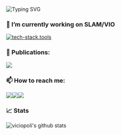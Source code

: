 <img src="https://readme-typing-svg.herokuapp.com?font=Tilt+Neon&pause=1000&width=435&lines=Hi+there+I'm+Vincenzo+%F0%9F%91%8B" alt="Typing SVG" />

### 🔭 I’m currently working on SLAM/VIO

[![tech-stack.tools](https://svg.bookmark.style/api?url=https://github.com/jpl-x/x_multi_agent&mode=dark&style=horizontal)](https://github.com/jpl-x/x_multi_agent)


### 📝 Publications:

<a href="https://scholar.google.com/citations?user=AZoEWLIAAAAJ&hl=en"><img src="https://img.shields.io/badge/Scholar-bfd8ff?style=for-the-badge&logo=data%3Aimage%2Fpng%3Bbase64%2CiVBORw0KGgoAAAANSUhEUgAAABoAAAAaCAMAAACelLz8AAABdFBMVEUAAAA1asNChfSgw%2F81asNChfSgw%2F81asNChfQ1asNChfSGquyIsPugw%2F81asNChfQ1asNChfQ1asNChfRChfQ1asM1asNChfRChfQ1asOgw%2F%2Bgw%2F%2Bgw%2F81asNChfSgw%2F81asNChfSgw%2F9ChfQ1asOgw%2F%2Bgw%2F81asNChfQ1asNChfQ1asNChfSgw%2F9ChfQ1asM1asNChfSgw%2F81asNChfSgw%2F81asNChfQ1asM1asNChfSgw%2F%2Bgw%2F81asNChfQ1asNChfQ1asNChfSgw%2F81asNChfQ1asNChfQ1asNChfSYvPyYvf41asNChfQ1asNChfSgw%2F%2Bgw%2F81asNChfSgw%2F81asNChfSgw%2F81asNChfRXh9pclPY1asNChfSgw%2F81asM2asM2a8Q4bMU7bsdChfRDhfREdsxEhvRGh%2FRNftRNi%2FVUj%2FZjk%2Bdllelmm%2FhomOtonPhqnvhzo%2FZzpfp1pvh1pvl1pvp2p%2Fp3qPqav%2F6gw%2F%2F%2F%2F%2F%2BnhwgNAAAAX3RSTlMAAAAAAQEBAgIFBQcHCQoKDAwQEBwdHh4fICEiLzk5OT8%2FQ0RFUVldXV9fZmZmamtycnSQkJienp%2Bjo6y6vb3GxsrK1t7e4uLm5uzs8%2FP09PT29%2Ff7%2FPz8%2Ff39%2Ff7%2B%2FnRALlQAAAEGSURBVHjabc9jg8RADIDhnG3btm3bRpUz1%2FjzqymStu%2FXZ5AAKau3JxNcK5m8u50odpOaZURJWqp2QHrbFiZJ2mxN45I1fIKCpOMR9mHJzB0aJN1Okw9r11EkidbqjMc69pCTtNuZejR%2F7ALtJJ2P5gFUzD%2Bhk6THuXIYvDbh%2FfNVM%2B1qAHL7jwR8eXxBv%2FfvQ07JYV9OYtnmnQS8%2FYZEgW81IdtNYvHKVXz5D5n9KNJKlbFX2cxDmHQ%2FWwpmhQcR0n4BWLU8R0nPLYSGoqwhQuOcxgl1c%2Bom1HBD5bIeSIuUFoHWeGrJaSOjjO4zQ866M4CV3b4hZKM9G%2BwVdU0tLEx1FYFRHC%2FVlZXJpjmHAAAAAElFTkSuQmCC&logoColor=white"/></a>

### 📫 How to reach me:

<a href="mailto:polivicio@gmail.com"><img src="https://img.shields.io/badge/Gmail-D14836?style=for-the-badge&logo=gmail&logoColor=white"/></a><a href="https://www.linkedin.com/in/vincenzo-polizzi-602089146/"><img src="https://img.shields.io/badge/LinkedIn-0077B5?style=for-the-badge&logo=linkedin&logoColor=white"/></a><a href="https://polivi.iobii.com"><img src="https://img.shields.io/badge/website-000000?style=for-the-badge&logo=About.me&logoColor=white"/></a>

### 📈 Stats
![viciopoli's github stats](https://github-readme-stats.vercel.app/api?username=viciopoli01&show_icons=true&theme=prussian)

<!--
**viciopoli01/viciopoli01** is a ✨ _special_ ✨ repository because its `README.md` (this file) appears on your GitHub profile.

Here are some ideas to get you started:

- 🔭 I’m currently working on ...
- 🌱 I’m currently learning ...
- 👯 I’m looking to collaborate on ...
- 🤔 I’m looking for help with ...
- 💬 Ask me about ...
- 📫 How to reach me: ...
- 😄 Pronouns: ...
- ⚡ Fun fact: ...
-->
